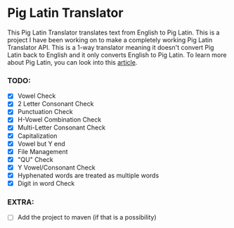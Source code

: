 # Pig Latin Translator
This Pig Latin Translator translates text from English to Pig Latin. This is a project I have been working on to make a completely working Pig Latin Translator API. This is a 1-way translator meaning it doesn't convert Pig Latin back to English and it only converts English to Pig Latin. To learn more about Pig Latin, you can look into this [article](https://www.tomedes.com/translator-hub/pig-latin).

### TODO:
- [X] Vowel Check
- [X] 2 Letter Consonant Check
- [X] Punctuation Check
- [X] H-Vowel Combination Check
- [X] Multi-Letter Consonant Check
- [X] Capitalization
- [X] Vowel but Y end
- [X] File Management
- [X] "QU" Check
- [X] Y Vowel/Consonant Check
- [X] Hyphenated words are treated as multiple words
- [X] Digit in word Check

### EXTRA:
- [ ] Add the project to maven (if that is a possibility)
